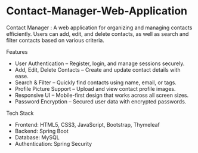 # Contact-Manager-Web-Application
Contact Manager : A web application for organizing and managing contacts efficiently. Users can add, edit, and delete contacts, as well as search and filter contacts based on various criteria.

Features
- User Authentication – Register, login, and manage sessions securely.
- Add, Edit, Delete Contacts – Create and update contact details with ease.
- Search & Filter – Quickly find contacts using name, email, or tags.
- Profile Picture Support – Upload and view contact profile images.
- Responsive UI – Mobile-first design that works across all screen sizes.
- Password Encryption – Secured user data with encrypted passwords.

Tech Stack
- Frontend: HTML5, CSS3, JavaScript, Bootstrap, Thymeleaf
- Backend: Spring Boot
- Database: MySQL
- Authentication: Spring Security

  
